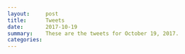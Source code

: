 ```yaml
---
layout:     post
title:      Tweets
date:       2017-10-19
summary:    These are the tweets for October 19, 2017.
categories:
---
```


